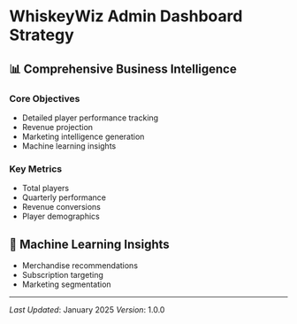 # WhiskeyWiz Admin Dashboard Strategy

## 📊 Comprehensive Business Intelligence

### Core Objectives
- Detailed player performance tracking
- Revenue projection
- Marketing intelligence generation
- Machine learning insights

### Key Metrics
- Total players
- Quarterly performance
- Revenue conversions
- Player demographics

## 🧠 Machine Learning Insights
- Merchandise recommendations
- Subscription targeting
- Marketing segmentation

---
*Last Updated*: January 2025
*Version*: 1.0.0